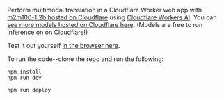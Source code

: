 Perform multimodal translation in a Cloudflare Worker web app with [m2m100-1.2b hosted on Cloudflare](https://developers.cloudflare.com/workers-ai/models/m2m100-1.2b/) using [Cloudflare Workers AI](https://developers.cloudflare.com/workers-ai/). You can [see more models hosted on Cloudflare here](https://developers.cloudflare.com/workers-ai/models/). (Models are free to run inference on on Cloudflare!)

Test it out yourself [in the browser here](https://multimodal-translator.tumai.workers.dev).

To run the code--clone the repo and run the following: 
```
npm install
npm run dev
```

```
npm run deploy
```
